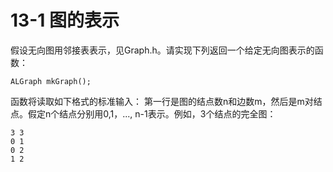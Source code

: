# 13-1 图的表示

假设无向图用邻接表表示，见Graph.h。请实现下列返回一个给定无向图表示的函数：
```
ALGraph mkGraph();
```
函数将读取如下格式的标准输入：
第一行是图的结点数n和边数m，然后是m对结点。假定n个结点分别用0,1，..., n-1表示。例如，3个结点的完全图：
```
3 3
0 1
0 2
1 2
```
